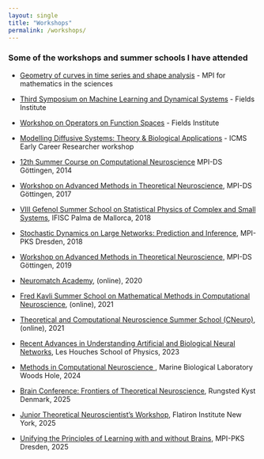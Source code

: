 ```yaml
---
layout: single
title: "Workshops"
permalink: /workshops/
---
```



### Some of the workshops and summer schools I have attended


- [Geometry of curves in time series and shape analysis](https://www.mis.mpg.de/de/events/series/geometry-of-curves-in-time-series-and-shape-analysis) - MPI for mathematics in the sciences
- [Third Symposium on Machine Learning and Dynamical Systems](http://www.fields.utoronto.ca/activities/22-23/3rd-machine-learning) - Fields Institute
- [Workshop on Operators on Function Spaces](http://www.fields.utoronto.ca/activities/21-22/function-operators) - Fields Institute
- [Modelling Diffusive Systems: Theory & Biological Applications](https://sites.google.com/view/modis2021/home-page) - ICMS Early Career Researcher workshop
  
- [12th Summer Course on Computational Neuroscience](https://www.uni-goettingen.de/de/teaching/615859.html) MPI-DS Göttingen, 2014
- [Workshop on Advanced Methods in Theoretical Neuroscience](), MPI-DS Göttingen, 2017
- [VIII Gefenol Summer School on Statistical Physics of Complex and Small Systems](), IFISC Palma de Mallorca, 2018
- [Stochastic Dynamics on Large Networks: Prediction and Inference](), MPI-PKS Dresden, 2018
- [Workshop on Advanced Methods in Theoretical Neuroscience,](https://www.ds.mpg.de/events/19267/2253) MPI-DS Göttingen, 2019
- [Neuromatch Academy](), (online), 2020
- [Fred Kavli Summer School on Mathematical Methods in Computational Neuroscience](), (online), 2021
- [Theoretical and Computational Neuroscience Summer School (CNeuro)](), (online), 2021
- [Recent Advances in Understanding Artificial and Biological Neural Networks](https://www.houches-school-physics.com/program/program-2023/recent-advances-in-understanding-artificial-and-biological-neural-networks--1173195.kjsp), Les Houches School of Physics, 2023
- [Methods in Computational Neuroscience ](), Marine Biological Laboratory Woods Hole, 2024
- [Brain Conference: Frontiers of Theoretical Neuroscience](https://dimitra-maoutsa.github.io/M-Dims-Blog/posts/The_Brain_Conferences.html), Rungsted Kyst Denmark, 2025
- [Junior Theoretical Neuroscientist’s Workshop](https://dimitra-maoutsa.github.io/M-Dims-Blog/posts/Flatiron_CCNJunior_Theoretical_Neuro.html), Flatiron Institute New York, 2025
- [Unifying the Principles of Learning with and without Brains](https://www.pks.mpg.de/uplwwb25), MPI-PKS Dresden, 2025 

  
